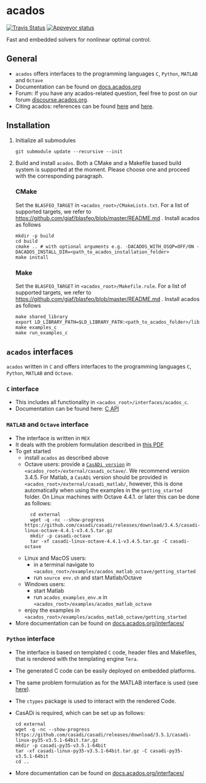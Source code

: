 # acados
[![Travis Status](https://secure.travis-ci.org/acados/acados.png?branch=master)](http://travis-ci.org/acados/acados)
[![Appveyor status](https://ci.appveyor.com/api/projects/status/q0b2nohk476u5clg?svg=true)](https://ci.appveyor.com/project/roversch/acados)
<!-- [![codecov](https://codecov.io/gh/acados/acados/branch/master/graph/badge.svg)](https://codecov.io/gh/acados/acados) -->

Fast and embedded solvers for nonlinear optimal control.

## General
- `acados` offers interfaces to the programming languages `C`, `Python`, `MATLAB` and `Octave`
- Documentation can be found on [docs.acados.org](https://docs.acados.org/)
- Forum: If you have any acados-related question, feel free to post on our forum [discourse.acados.org](https://discourse.acados.org/).
- Citing acados: references can be found [here](https://arxiv.org/abs/1910.13753) and [here](https://www.sciencedirect.com/science/article/pii/S2405896318327204).

## Installation

1. Initialize all submodules
    ```
    git submodule update --recursive --init
    ```

1. Build and install `acados`.
Both a CMake and a Makefile based build system is supported at the moment.
Please choose one and proceed with the corresponding paragraph.

    ### **CMake**
    Set the `BLASFEO_TARGET` in `<acados_root>/CMakeLists.txt`.
    For a list of supported targets, we refer to https://github.com/giaf/blasfeo/blob/master/README.md .
    Install acados as follows
    ```
    mkdir -p build
    cd build
    cmake .. # with optional arguments e.g. -DACADOS_WITH_OSQP=OFF/ON -DACADOS_INSTALL_DIR=<path_to_acados_installation_folder>
    make install
    ```

    ### **Make**
    Set the `BLASFEO_TARGET` in `<acados_root>/Makefile.rule`.
    For a list of supported targets, we refer to https://github.com/giaf/blasfeo/blob/master/README.md .
    Install acados as follows
    ```
    make shared_library
    export LD_LIBRARY_PATH=$LD_LIBRARY_PATH:<path_to_acados_folder>/lib
    make examples_c
    make run_examples_c
    ```

## `acados` interfaces
`acados` written in `C` and offers interfaces to the programming languages `C`, `Python`, `MATLAB` and `Octave`.

### `C` interface
- This includes all functionality in `<acados_root>/interfaces/acados_c`.
- Documentation can be found here: [C API](https://docs.acados.org/c_api/index.html)

### `MATLAB` and `Octave` interface
- The interface is written in `MEX`
- It deals with the problem formulation described in [this PDF](https://github.com/acados/acados/tree/master/docs/problem_formulation/problem_formulation_ocp_mex.pdf)
- To get started
    - install `acados` as described above
    - Octave users: provide a [`CasADi version`](https://web.casadi.org/get/) in `<acados_root>/external/casadi_octave/`.
      We recommend version 3.4.5. For Matlab, a `CasADi` version should be provided in `<acados_root>/external/casadi_matlab/`, however, this is done automatically when using the examples in the `getting_started` folder.
      On Linux machines with Octave 4.4.1. or later this can be done as follows:
      ```
        cd external
        wget -q -nc --show-progress https://github.com/casadi/casadi/releases/download/3.4.5/casadi-linux-octave-4.4.1-v3.4.5.tar.gz
        mkdir -p casadi-octave
        tar -xf casadi-linux-octave-4.4.1-v3.4.5.tar.gz -C casadi-octave
        ```
    - Linux and MacOS users:
        - in a terminal navigate to `<acados_root>/examples/acados_matlab_octave/getting_started`
        - run `source env.sh` and start Matlab/Octave
    - Windows users:
        - start Matlab
        - run `acados_examples_env.m` in `<acados_root>/examples/acados_matlab_octave`
    - enjoy the examples in `<acados_root>/examples/acados_matlab_octave/getting_started`
- More documentation can be found on [docs.acados.org/interfaces/](https://docs.acados.org/interfaces/)


### `Python` interface
- The interface is based on templated `C` code, header files and Makefiles, that is rendered with the templating engine `Tera`.
- The generated C code can be easily deployed on embedded platforms.
- The same problem formulation as for the MATLAB interface is used (see [here](https://github.com/acados/acados/blob/master/docs/problem_formulation/problem_formulation_ocp_mex.pdf)).
- The `ctypes` package is used to interact with the rendered Code.
- CasADi is required, which can be set up as follows:

    ```
    cd external
    wget -q -nc --show-progress https://github.com/casadi/casadi/releases/download/3.5.1/casadi-linux-py35-v3.5.1-64bit.tar.gz
    mkdir -p casadi-py35-v3.5.1-64bit
    tar -xf casadi-linux-py35-v3.5.1-64bit.tar.gz -C casadi-py35-v3.5.1-64bit
    cd ..
    ```
 - More documentation can be found on [docs.acados.org/interfaces/](https://docs.acados.org/interfaces/)

